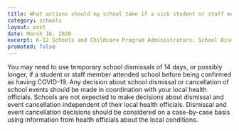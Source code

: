 ```yaml
---
title: What actions should my school take if a sick student or staff member attended school before being confirmed as a COVID-19 case?
category: schools
layout: post
date: March 16, 2020
excerpt: K-12 Schools and Childcare Program Administrators: School Dismissals
promoted: false
---
```


You may need to use temporary school dismissals of 14 days, or possibly longer, if a student or staff member attended school before being confirmed as having COVID-19. Any decision about school dismissal or cancellation of school events should be made in coordination with your local health officials. Schools are not expected to make decisions about dismissal and event cancellation independent of their local health officials. Dismissal and event cancellation decisions should be considered on a case-by-case basis using information from health officials about the local conditions.

